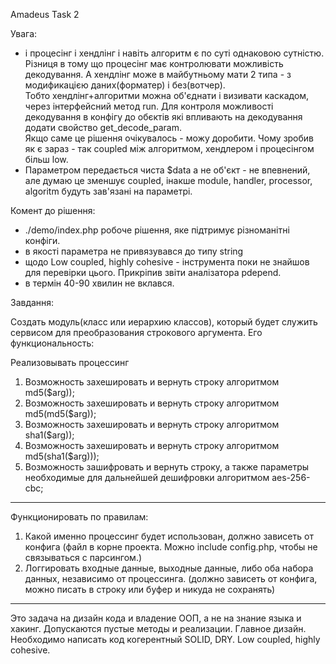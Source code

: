 Amadeus Task 2

Увага:
- і процесінг і хендлінг і навіть алгоритм є по суті однаковою сутністю. 
  Різниця в тому що процесінг має контролювати можливість декодування.
  А хендлінг може в майбутньому мати 2 типа - з модификацією даних(форматер) і без(вотчер).   
  Тобто хендлінг+алгоритми можна об'єднати і визивати каскадом, через інтерфейсний метод run.
  Для контроля можливості декодування в конфігу до обєктів які впливають на декодування 
  додати свойство get_decode_param.  
  Якщо саме це рішення очікувалось - можу доробити.
  Чому зробив як є зараз - так coupled між алгоритмом, хендлером і процесінгом більш low.
- Параметром передається чиста $data а не об'єкт - не впевнений, але думаю це зменшує coupled, 
  інакше module, handler, processor, algoritm будуть зав'язані на параметрі.

Комент до рішення:
- ./demo/index.php робоче рішення, яке підтримує різноманітні конфіги.
- в якості параметра не привязувався до типу string
- щодо Low coupled, highly cohesive - інструмента поки не знайшов для перевірки цього. 
  Прикріпив звіти аналізатора pdepend. 
- в термін 40-90 хвилин не вклався.


Завдання:

Создать модуль(класс или иерархию классов), который будет служить сервисом для преобразования строкового аргумента.
Его функциональность:

Реализовывать процессинг
1. Возможность захешировать и вернуть строку алгоритмом md5($arg));
2. Возможность захешировать и вернуть строку алгоритмом md5(md5($arg));
3. Возможность захешировать и вернуть строку алгоритмом sha1($arg));
4. Возможность захешировать и вернуть строку алгоритмом md5(sha1($arg)));
5. Возможность зашифровать и вернуть строку, а также параметры необходимые для дальнейшей дешифровки алгоритмом aes-256-cbc;

------
Функционировать по правилам:

1. Какой именно процессинг будет использован, должно зависеть от конфига (файл в корне проекта. Можно include config.php, чтобы не связываться с парсингом.)
2. Логгировать входные данные, выходные данные, либо оба набора данных, независимо от процессинга. (должно зависеть от конфига, можно писать в строку или буфер и никуда не сохранять)


---------------------
Это задача на дизайн кода и владение ООП, а не на знание языка и хакинг. Допускаются пустые методы и реализации. Главное дизайн.
Необходимо написать код когерентный SOLID, DRY. Low coupled, highly cohesive.

